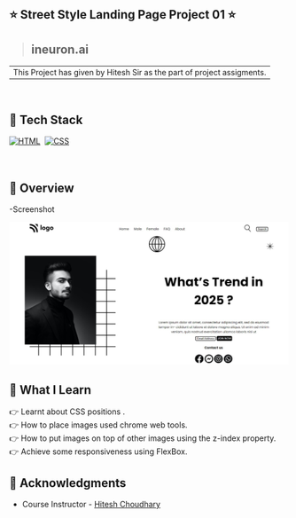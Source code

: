 ## ⭐ Street Style Landing Page Project 01 ⭐
>## ineuron.ai
<table>
<tr>
<td>
 This Project has given by Hitesh Sir as the part of project assigments.
</td>
</tr>
</table>
<br>

## 📌 Tech Stack

[![HTML](https://img.shields.io/badge/html5%20-%23E34F26.svg?&style=for-the-badge&logo=html5&logoColor=white)](https://github.com/prakash-naikwadi)&nbsp;
[![CSS](https://img.shields.io/badge/css3%20-%231572B6.svg?&style=for-the-badge&logo=css3&logoColor=white)](https://github.com/prakash-naikwadi)&nbsp;
<br>
<br>
<br>
## 📌 Overview
-Screenshot

![Screenshot](./assets/live-project1.png?raw=true) 

## 📌 What I Learn

👉 Learnt about CSS positions .  
👉 How to place images used chrome web tools.  
👉 How to put images on top of other images using the z-index property.  
👉 Achieve some responsiveness using FlexBox.

## 📌 Acknowledgments

- Course Instructor - [Hitesh Choudhary](https://github.com/hiteshchoudhary)

